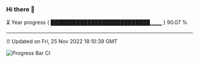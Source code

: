 ### Hi there 👋

⏳ Year progress { ███████████████████████████▁▁▁ } 90.07 %

---

⏰ Updated on Fri, 25 Nov 2022 18:10:39 GMT

![Progress Bar CI](https://github.com/Shyam-Makwana/GitHub-Actions-Demo/workflows/Progress%20Bar%20CI/badge.svg)
